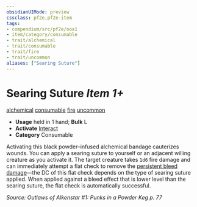 ```yaml
---
obsidianUIMode: preview
cssclass: pf2e,pf2e-item
tags:
- compendium/src/pf2e/ooa1
- item/category/consumable
- trait/alchemical
- trait/consumable
- trait/fire
- trait/uncommon
aliases: ["Searing Suture"]
---
```

# Searing Suture *Item 1+*  
[alchemical](../../../rules/traits/alchemical.md)  [consumable](../../../rules/traits/consumable.md)  [fire](../../../rules/traits/fire.md)  [uncommon](../../../rules/traits/uncommon.md)  

- **Usage** held in 1 hand; **Bulk** L
- **Activate** [Interact](../../../rules/actions/interact.md)
- **Category** Consumable

Activating this black powder–infused alchemical bandage cauterizes wounds. You can apply a searing suture to yourself or an adjacent willing creature as you activate it. The target creature takes `1d6` fire damage and can immediately attempt a flat check to remove the [persistent bleed damage](../../../rules/conditions.md#Persistent%20Damage)—the DC of this flat check depends on the type of searing suture applied. When applied against a bleed effect that is lower level than the searing suture, the flat check is automatically successful.

*Source: Outlaws of Alkenstar #1: Punks in a Powder Keg p. 77*